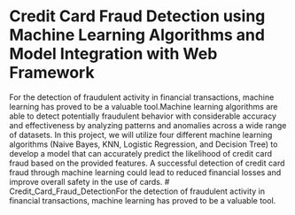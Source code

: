 # Credit Card Fraud Detection using Machine Learning Algorithms and Model Integration with Web Framework
For the detection of fraudulent activity in financial transactions, machine learning has proved to be a valuable tool.Machine learning algorithms are able to detect potentially fraudulent behavior with considerable accuracy and effectiveness by analyzing patterns and anomalies across a wide range of datasets. In this project, we will utilize four different machine learning algorithms (Naive Bayes, KNN, Logistic Regression, and Decision Tree) to develop a model that can accurately predict the likelihood of credit card fraud based on the provided features. A successful detection of credit card fraud through machine learning could lead to reduced financial losses and improve overall safety in the use of cards. # Credit_Card_Fraud_DetectionFor the detection of fraudulent activity in financial transactions, machine learning has proved  to be a valuable tool. 
